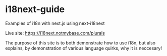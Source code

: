 # i18next-guide
Examples of i18n with next.js using next-i18next

Live site: https://i18next.notmybase.com/plurals

The purpose of this site is to both demonstrate how to use i18n, but also explains, by demonstration of various language quirks, why it is neccesary!
